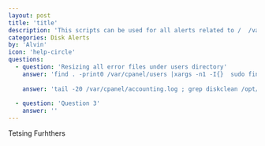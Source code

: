 ```yaml
---
layout: post
title: 'title'
description: 'This scripts can be used for all alerts related to /  /var  /home*'
categories: Disk Alerts
by: 'Alvin'
icon: 'help-circle'
questions:
  - question: 'Resizing all error files under users directory'
    answer: 'find . -print0 /var/cpanel/users |xargs -n1 -I{}  sudo find /home/{}/public_html/error_log -exec ls -lh {} \;  2> /dev/null |xargs truncate -s 1'
    
    answer: 'tail -20 /var/cpanel/accounting.log ; grep diskclean /opt/hgmods/monitoring/logs/montool.log ; montool homediskusage ; screen -S DiskClean -d -m --  /root/bin/montool diskclean  -d -a -p 90'
                       
  - question: 'Question 3'
    answer: ''
---
```


Tetsing Furhthers
